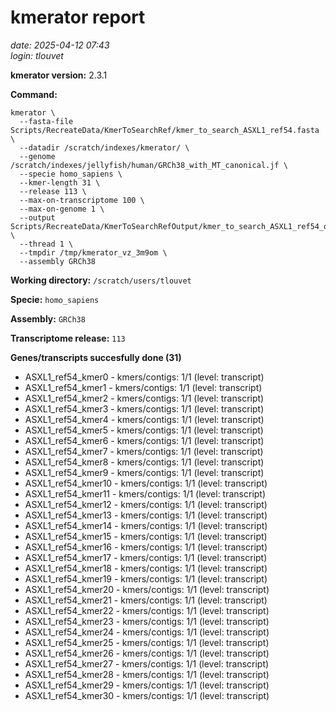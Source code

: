 # kmerator report
*date: 2025-04-12 07:43*  
*login: tlouvet*

**kmerator version:** 2.3.1

**Command:**

```
kmerator \
  --fasta-file Scripts/RecreateData/KmerToSearchRef/kmer_to_search_ASXL1_ref54.fasta \
  --datadir /scratch/indexes/kmerator/ \
  --genome /scratch/indexes/jellyfish/human/GRCh38_with_MT_canonical.jf \
  --specie homo_sapiens \
  --kmer-length 31 \
  --release 113 \
  --max-on-transcriptome 100 \
  --max-on-genome 1 \
  --output Scripts/RecreateData/KmerToSearchRefOutput/kmer_to_search_ASXL1_ref54_output \
  --thread 1 \
  --tmpdir /tmp/kmerator_vz_3m9om \
  --assembly GRCh38
```

**Working directory:** `/scratch/users/tlouvet`

**Specie:** `homo_sapiens`

**Assembly:** `GRCh38`

**Transcriptome release:** `113`

**Genes/transcripts succesfully done (31)**

- ASXL1_ref54_kmer0 - kmers/contigs: 1/1 (level: transcript)
- ASXL1_ref54_kmer1 - kmers/contigs: 1/1 (level: transcript)
- ASXL1_ref54_kmer2 - kmers/contigs: 1/1 (level: transcript)
- ASXL1_ref54_kmer3 - kmers/contigs: 1/1 (level: transcript)
- ASXL1_ref54_kmer4 - kmers/contigs: 1/1 (level: transcript)
- ASXL1_ref54_kmer5 - kmers/contigs: 1/1 (level: transcript)
- ASXL1_ref54_kmer6 - kmers/contigs: 1/1 (level: transcript)
- ASXL1_ref54_kmer7 - kmers/contigs: 1/1 (level: transcript)
- ASXL1_ref54_kmer8 - kmers/contigs: 1/1 (level: transcript)
- ASXL1_ref54_kmer9 - kmers/contigs: 1/1 (level: transcript)
- ASXL1_ref54_kmer10 - kmers/contigs: 1/1 (level: transcript)
- ASXL1_ref54_kmer11 - kmers/contigs: 1/1 (level: transcript)
- ASXL1_ref54_kmer12 - kmers/contigs: 1/1 (level: transcript)
- ASXL1_ref54_kmer13 - kmers/contigs: 1/1 (level: transcript)
- ASXL1_ref54_kmer14 - kmers/contigs: 1/1 (level: transcript)
- ASXL1_ref54_kmer15 - kmers/contigs: 1/1 (level: transcript)
- ASXL1_ref54_kmer16 - kmers/contigs: 1/1 (level: transcript)
- ASXL1_ref54_kmer17 - kmers/contigs: 1/1 (level: transcript)
- ASXL1_ref54_kmer18 - kmers/contigs: 1/1 (level: transcript)
- ASXL1_ref54_kmer19 - kmers/contigs: 1/1 (level: transcript)
- ASXL1_ref54_kmer20 - kmers/contigs: 1/1 (level: transcript)
- ASXL1_ref54_kmer21 - kmers/contigs: 1/1 (level: transcript)
- ASXL1_ref54_kmer22 - kmers/contigs: 1/1 (level: transcript)
- ASXL1_ref54_kmer23 - kmers/contigs: 1/1 (level: transcript)
- ASXL1_ref54_kmer24 - kmers/contigs: 1/1 (level: transcript)
- ASXL1_ref54_kmer25 - kmers/contigs: 1/1 (level: transcript)
- ASXL1_ref54_kmer26 - kmers/contigs: 1/1 (level: transcript)
- ASXL1_ref54_kmer27 - kmers/contigs: 1/1 (level: transcript)
- ASXL1_ref54_kmer28 - kmers/contigs: 1/1 (level: transcript)
- ASXL1_ref54_kmer29 - kmers/contigs: 1/1 (level: transcript)
- ASXL1_ref54_kmer30 - kmers/contigs: 1/1 (level: transcript)
